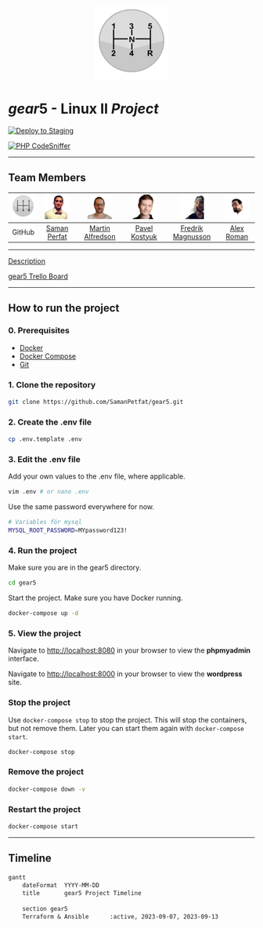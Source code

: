 <p align="center">
    <img src="img/stick-shift.png" width="150" height="150">
</p>

# *gear*5 - Linux II *Project*

[![Deploy to Staging](https://github.com/SamanPetfat/gear5/actions/workflows/staging.yml/badge.svg)](https://github.com/SamanPetfat/gear5/actions/workflows/staging.yml)

[![PHP CodeSniffer](https://github.com/SamanPetfat/gear5/actions/workflows/php_linter.yml/badge.svg)](https://github.com/SamanPetfat/gear5/actions/workflows/php_linter.yml)

---

## Team Members

| <img src="img/stick-shift.png" width="50" height="50"> | <img src="img/Saman_Petfat.png" width="50" height="50"> | <img src="img/Martin_Alfredson.png" width="50" height="50"> | <img src="img/Pavel_Kostyuk.png" width="50" height="50"> | <img src="img/Fredrik_Magnusson_no_bg.png" width="50" height="50"> | <img src="img/Alex_Roman.png" width="50" height="50"> |
| :----------------------------------------------------: | :-----------------------------------------------------: | :---------------------------------------------------------: | :------------------------------------------------------: | :----------------------------------------------------------------: | :---------------------------------------------------: |
|                         GitHub                         |     [Saman Perfat](https://github.com/SamanPetfat)      |       [Martin Alfredson](https://github.com/maal2202)       |     [Pavel Kostyuk](https://github.com/PavelKostyuk)     |        [Fredrik Magnusson](https://github.com/mindriddler)         |     [Alex Roman](https://github.com/AlexRoman777)     |

---

[Description](assignment.md)

[gear5 Trello Board](https://trello.com/b/HF9T6NHr/gear5)

---

## How to run the project

### 0. Prerequisites

- [Docker](https://docs.docker.com/get-docker/)
- [Docker Compose](https://docs.docker.com/compose/install/)
- [Git](https://git-scm.com/downloads)

### 1. Clone the repository

```bash
git clone https://github.com/SamanPetfat/gear5.git
```

### 2. Create the .env file

```bash
cp .env.template .env
```

### 3. Edit the .env file

Add your own values to the .env file, where applicable.

```bash
vim .env # or nano .env
```

Use the same password everywhere for now.

```bash
# Variables för mysql
MYSQL_ROOT_PASSWORD=MYpassword123!            
```

### 4. Run the project

Make sure you are in the gear5 directory.

```bash
cd gear5
```

Start the project. Make sure you have Docker running.

```bash
docker-compose up -d
```

### 5. View the project

Navigate to [http://localhost:8080](http://localhost:8080) in your browser to view the **phpmyadmin** interface.

Navigate to [http://localhost:8000](http://localhost:8000) in your browser to view the **wordpress** site.

### Stop the project

Use `docker-compose stop` to stop the project. This will stop the containers, but not remove them. Later you can start them again with `docker-compose start`.

```bash
docker-compose stop
```

### Remove the project

```bash
docker-compose down -v
```

### Restart the project

```bash
docker-compose start
```

---

## Timeline

```mermaid
gantt
    dateFormat  YYYY-MM-DD
    title       gear5 Project Timeline

    section gear5
    Terraform & Ansible      :active, 2023-09-07, 2023-09-13
    
```
